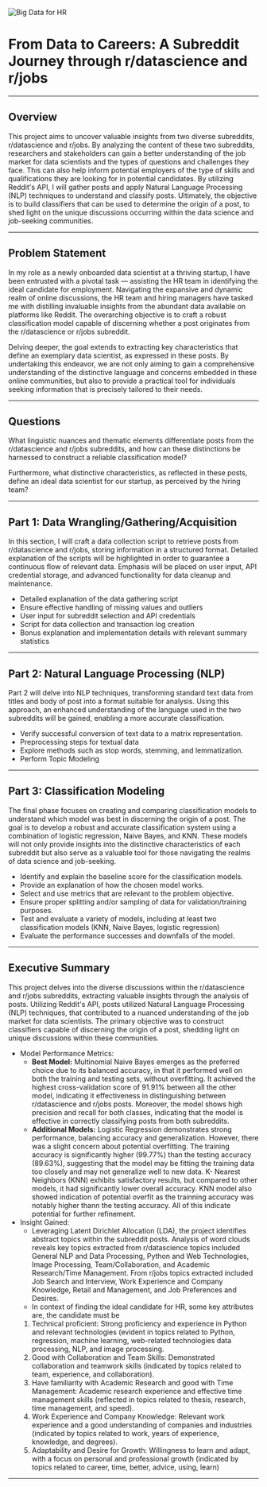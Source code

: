 
![Big Data for HR](https://suyati.com/blog/wp-content/uploads/2015/09/BIG-DATA-FOR-HR.jpg) 



# From Data to Careers: A Subreddit Journey through r/datascience and r/jobs

---

## Overview

This project aims to uncover valuable insights from two diverse subreddits, r/datascience and r/jobs. By analyzing the content of these two subreddits, researchers and stakeholders can gain a better understanding of the job market for data scientists and the types of questions and challenges they face. This can also help inform potential employers of the type of skills and qualifications they are looking for in potential candidates. By utilizing Reddit's API, I will gather posts and apply Natural Language Processing (NLP) techniques to understand and classify posts. Ultimately, the objective is to build classifiers that can be used to determine the origin of a post, to shed light on the unique discussions occurring within the data science and job-seeking communities.

---

## Problem Statement

In my role as a newly onboarded data scientist at a thriving startup, I have been entrusted with a pivotal task — assisting the HR team in identifying the ideal candidate for employment. Navigating the expansive and dynamic realm of online discussions, the HR team and hiring managers have tasked me with distilling invaluable insights from the abundant data available on platforms like Reddit. The overarching objective is to craft a robust classification model capable of discerning whether a post originates from the r/datascience or r/jobs subreddit.

Delving deeper, the goal extends to extracting key characteristics that define an exemplary data scientist, as expressed in these posts. By undertaking this endeavor, we are not only aiming to gain a comprehensive understanding of the distinctive language and concerns embedded in these online communities, but also to provide a practical tool for individuals seeking information that is precisely tailored to their needs.

---

## Questions

What linguistic nuances and thematic elements differentiate posts from the r/datascience and r/jobs subreddits, and how can these distinctions be harnessed to construct a reliable classification model? 

Furthermore, what distinctive characteristics, as reflected in these posts, define an ideal data scientist for our startup, as perceived by the hiring team?

---

## Part 1: Data Wrangling/Gathering/Acquisition

In this section, I will craft a data collection script to retrieve posts from r/datascience and r/jobs, storing information in a structured format. Detailed explanation of the scripts will be highlighted in order to guarantee a continuous flow of relevant data. Emphasis will be placed on user input, API credential storage, and advanced functionality for data cleanup and maintenance.

- Detailed explanation of the data gathering script
- Ensure effective handling of missing values and outliers
- User input for subreddit selection and API credentials
- Script for data collection and transaction log creation
- Bonus explanation and implementation details with relevant summary statistics

---

## Part 2: Natural Language Processing (NLP)

Part 2 will delve into NLP techniques, transforming standard text data from titles and body of post into a format suitable for analysis. Using this approach, an enhanced understanding of the language used in the two subreddits will be gained, enabling a more accurate classification.

- Verify successful conversion of text data to a matrix representation.
- Preprocessing steps for textual data
- Explore methods such as stop words, stemming, and lemmatization.
- Perform Topic Modeling

---

## Part 3: Classification Modeling

The final phase focuses on creating and comparing classification models to understand which model was best in discerning the origin of a post. The goal is to develop a robust and accurate classification system using a combination of logistic regression, Naive Bayes, and KNN. These models will not only provide insights into the distinctive characteristics of each subreddit but also serve as a valuable tool for those navigating the realms of data science and job-seeking. 

- Identify and explain the baseline score for the classification models.
- Provide an explanation of how the chosen model works.
- Select and use metrics that are relevant to the problem objective.
- Ensure proper splitting and/or sampling of data for validation/training purposes.
- Test and evaluate a variety of models, including at least two classification models (KNN, Naive Bayes, logistic regression)
- Evaluate the performance successes and downfalls of the model.

---

## Executive Summary

This project delves into the diverse discussions within the r/datascience and r/jobs subreddits, extracting valuable insights through the analysis of posts. Utilizing Reddit's API, posts utilized Natural Language Processing (NLP) techniques, that contributed to a nuanced understanding of the job market for data scientists. The primary objective was to construct classifiers capable of discerning the origin of a post, shedding light on unique discussions within these communities.

- Model Performance Metrics:
    - **Best Model:** Multinomial Naive Bayes emerges as the preferred choice due to its balanced accuracy, in that it performed well on both the training and testing sets, without overfitting. It achieved the highest cross-validation score of 91.91% between all the other model, indicating it effectiveness in distinguishing between r/datascience and r/jobs posts. Moreover, the model shows high precision and recall for both classes, indicating that the model is effective in correctly classifying posts from both subreddits.
    - **Additional Models:** Logistic Regression demonstrates strong performance, balancing accuracy and generalization. However, there was a slight concern about potential overfitting. The training accuracy is significantly higher (99.77%) than the testing accuracy (89.63%), suggesting that the model may be fitting the training data too closely and may not generalize well to new data.  K- Nearest Neighbors (KNN) exhibits satisfactory results, but compared to other models, it had significantly lower overall  accuracy. KNN model also showed indication of potential overfit as the trainning accuracy was notably higher thann the testing accuracy. All of this indicate potential for further refinement.
- Insight Gained:
    - Leveraging  Latent Dirichlet Allocation (LDA), the project identifies abstract topics within the subreddit posts. Analysis of word clouds reveals key topics extracted from r/datascience topics included General NLP and Data Processing, Python and Web Technologies, Image Processing, Team/Collaboration, and Academic Research/Time Management. From r/jobs topics extracted included Job Search and Interview, Work Experience and Company Knowledge, Retail and Management, and Job Preferences and Desires. 
    - In context of finding the ideal candidate for HR, some key attributes are, the candidate must be 
    1. Technical proficient: Strong proficiency and experience in Python and relevant technologies (evident in topics related to Python, regression, machine learning, web-related technologies data processing, NLP, and image processing.
    2. Good with Collaboration and Team Skills: Demonstrated collaboration and teamwork skills (indicated by topics related to team, experience, and collaboration).
    3. Have familiarity with Academic Research and good with Time Management: Academic research experience and effective time management skills (reflected in topics related to thesis, research, time management, and speed).
    4. Work Experience and Company Knowledge: Relevant work experience and a good understanding of companies and industries (indicated by topics related to work, years of experience, knowledge, and degrees).
    5. Adaptability and Desire for Growth: Willingness to learn and adapt, with a focus on personal and professional growth (indicated by topics related to career, time, better, advice, using, learn) 



---

